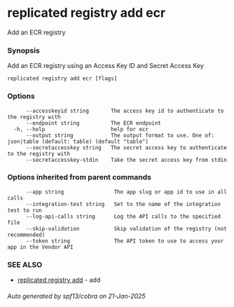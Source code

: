 # replicated registry add ecr

Add an ECR registry

### Synopsis

Add an ECR registry using an Access Key ID and Secret Access Key

```
replicated registry add ecr [flags]
```

### Options

```
      --accesskeyid string       The access key id to authenticate to the registry with
      --endpoint string          The ECR endpoint
  -h, --help                     help for ecr
      --output string            The output format to use. One of: json|table (default: table) (default "table")
      --secretaccesskey string   The secret access key to authenticate to the registry with
      --secretaccesskey-stdin    Take the secret access key from stdin
```

### Options inherited from parent commands

```
      --app string                The app slug or app id to use in all calls
      --integration-test string   Set to the name of the integration test to run
      --log-api-calls string      Log the API calls to the specified file
      --skip-validation           Skip validation of the registry (not recommended)
      --token string              The API token to use to access your app in the Vendor API
```

### SEE ALSO

* [replicated registry add](replicated_registry_add.md)	 - add

###### Auto generated by spf13/cobra on 21-Jan-2025
